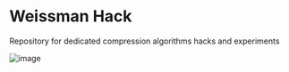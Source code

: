 # Weissman Hack
Repository for dedicated compression algorithms hacks and experiments


![image](https://github.com/dalmoveras/Weissman/assets/125914597/91b2d96a-e9c8-4189-9a18-debe5b33f951)
